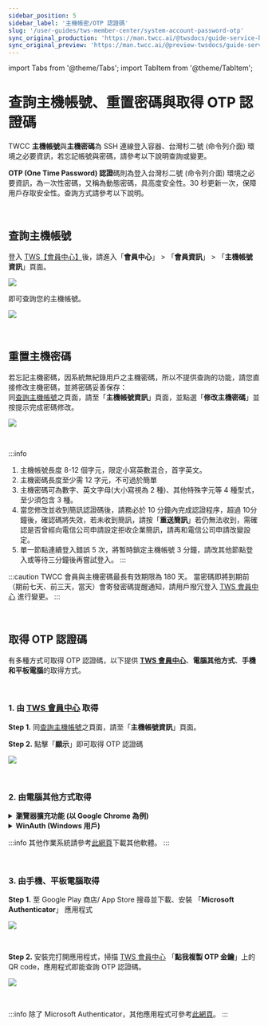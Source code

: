 ```yaml
---
sidebar_position: 5
sidebar_label: '主機帳密/OTP 認證碼'
slug: '/user-guides/tws-member-center/system-account-password-otp'
sync_original_production: 'https://man.twcc.ai/@twsdocs/guide-service-hostname-pwd-otp-zh' 
sync_original_preview: 'https://man.twcc.ai/@preview-twsdocs/guide-service-hostname-pwd-otp-zh' 
---
```


import Tabs from '@theme/Tabs';
import TabItem from '@theme/TabItem';

# 查詢主機帳號、重置密碼與取得 OTP 認證碼

TWCC **主機帳號**與**主機密碼**為 SSH 連線登入容器、台灣杉二號 (命令列介面) 環境之必要資訊，若忘記帳號與密碼，請參考以下說明查詢或變更。

**OTP (One Time Password) 認證**碼則為登入台灣杉二號 (命令列介面) 環境之必要資訊，為一次性密碼，又稱為動態密碼，具高度安全性。30 秒更新一次，保障用戶存取安全性。查詢方式請參考以下說明。

<br/>


## 查詢主機帳號

登入 [TWS【會員中心】](https://tws.twcc.ai/)後，請進入「**會員中心**」 > 「**會員資訊**」 > 「**主機帳號資訊**」頁面。

![](https://cos.twcc.ai/SYS-MANUAL/uploads/upload_c03feefeff29f646e16ca59240906392.png)


即可查詢您的主機帳號。

![](https://cos.twcc.ai/SYS-MANUAL/uploads/upload_06188cb991914077678b79f3b1d56653.png)

<br/>


## 重置主機密碼

若忘記主機密碼，因系統無紀錄用戶之主機密碼，所以不提供查詢的功能，請您直接修改主機密碼，並將密碼妥善保存：<br/>
同[查詢主機帳號](#查詢主機帳號)之頁面，請至「**主機帳號資訊**」頁面，並點選「**修改主機密碼**」並按提示完成密碼修改。

![](https://cos.twcc.ai/SYS-MANUAL/uploads/upload_2252ad16c81cc49a6c3c393802b70a66.png)

<br/>


:::info
1. 主機帳號長度 8-12 個字元，限定小寫英數混合，首字英文。
2. 主機密碼長度至少需 12 字元，不可過於簡單
3. 主機密碼可為數字、英文字母(大小寫視為 2 種)、其他特殊字元等 4 種型式，至少須包含 3 種。
4. 當您修改並收到簡訊認證碼後，請務必於 10 分鐘內完成認證程序，超過 10分鐘後，確認碼將失效，若未收到簡訊，請按「**重送簡訊**」若仍無法收到，需確認是否曾經向電信公司申請設定拒收企業簡訊，請再和電信公司申請改變設定。
5. 單一節點連續登入錯誤 5 次，將暫時鎖定主機帳號 3 分鐘，請改其他節點登入或等待三分鐘後再嘗試登入。 
:::


:::caution
TWCC 會員與主機密碼最長有效期限為 180 天。
當密碼即將到期前（期前七天、前三天，當天）會寄發密碼提醒通知，請用戶撥冗登入 [<ins>TWS 會員中心</ins>](https://tws.twcc.ai/) 進行變更。
:::

<br/>


## 取得 OTP 認證碼

有多種方式可取得 OTP 認證碼，以下提供 **[TWS 會員中心](https://tws.twcc.ai/)**、**電腦其他方式**、**手機和平板電腦**的取得方式。

<br/>


### 1. 由 [TWS 會員中心](https://tws.twcc.ai/) 取得

**Step 1.** 同[查詢主機帳號](#查詢主機帳號)之頁面，請至「**主機帳號資訊**」頁面。

**Step 2.** 點擊「**顯示**」即可取得 OTP 認證碼

![](https://cos.twcc.ai/SYS-MANUAL/uploads/upload_3259b104075b152f7464d9e924654e52.png)

<br/>


### 2. 由電腦其他方式取得

<details>

<summary><b>瀏覽器擴充功能 (以 Google Chrome 為例)</b></summary>

**Step 1.** 至[<ins>連結</ins>](https://github.com/Authenticator-Extension/Authenticator)下方點入 Authenticator 擴充功能頁面，並新增功能至 Chrome

![](https://cos.twcc.ai/SYS-MANUAL/uploads/upload_7079b98f2fed3eca9041aa2f09473f85.png)

<br/>

**Step 2.** 開啟 「**Authenticator**」，點選右上角的編輯

![](https://cos.twcc.ai/SYS-MANUAL/uploads/upload_6932ad85d2dd16cfe17f5e8847d072e4.png)

<br/>

**Step 3.** 點選掃描 QR 碼

![](https://cos.twcc.ai/SYS-MANUAL/uploads/upload_ecafdb84ebc4f074c8fa91af5cd3b947.png)

<br/>

**Step 4.** 使用虛線將 TWS 會員中心的 OTP QR code 框起來

![](https://cos.twcc.ai/SYS-MANUAL/uploads/upload_38c2b7c98b378f12f1f7dcb522effd62.png)

<br/>

**Step 5.** 新增成功後，點開擴充程式便可取得 OTP 認證碼

![](https://cos.twcc.ai/SYS-MANUAL/uploads/upload_839dc680daaaf76d7effa6a178903681.png)

</details>

<div style={{'height':'8px'}}></div>

<details>

<summary><b>WinAuth (Windows 用戶)</b></summary>

**Step 1.** 下載 [WinAuth](https://github.com/winauth/winauth)
 
![](https://cos.twcc.ai/SYS-MANUAL/uploads/upload_aa4631f70d2ae7f7bc000eed41477c15.png)

<br/>

**Step 2.** 解壓縮後，開啟、點選 **Add**、點選 Authenticator
  
![](https://cos.twcc.ai/SYS-MANUAL/uploads/upload_66a64543d039a16610e73ec3de2b91c3.png)

<br/>

**Step 3.** 建立帳戶

![](https://cos.twcc.ai/SYS-MANUAL/uploads/upload_534bb292486158365c9e3308f2bd3480.png)

<br/>

**Step 4.** 再點右鍵 **Auto Refresh**，讓 OTP 自動刷新即完成！

![](https://cos.twcc.ai/SYS-MANUAL/uploads/upload_b3555bbc286592bcbe1e0ea2cdfeb636.png)

</details>

<div style={{'height':'8px'}}></div>

:::info
其他作業系統請參考[<ins>此網頁</ins>](https://alternativeto.net/software/winauth/)下載其他軟體。
:::

<br/>


### 3. 由手機、平板電腦取得

**Step 1.** 至 Google Play 商店/ App Store 搜尋並下載、安裝 「**Microsoft Authenticator**」 應用程式

![](https://cos.twcc.ai/SYS-MANUAL/uploads/upload_4e17126ed97b4b52106e6e65b665acc4.png)

<br/>

**Step 2.** 安裝完打開應用程式，掃描 [TWS 會員中心](https://tws.twcc.ai/) 「**點我複製 OTP 金鑰**」上的 QR code，應用程式即能查詢 OTP 認證碼。
  
![](https://cos.twcc.ai/SYS-MANUAL/uploads/upload_41e14e47dda849f93df3d4af53766d94.png)

<br/>


:::info
除了 Microsoft Authenticator，其他應用程式可參考[<ins>此網頁</ins>](https://alternativeto.net/software/microsoft-authenticator/)。
:::

